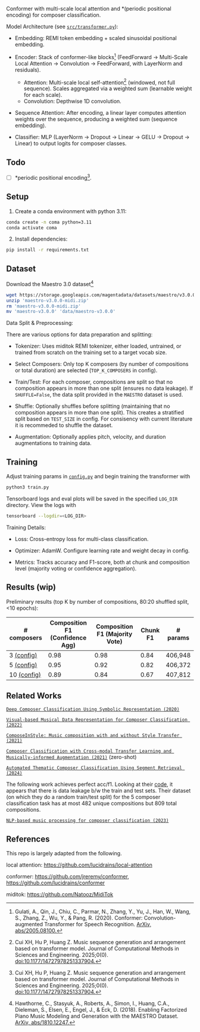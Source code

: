 Conformer with multi-scale local attention and *(periodic positional encoding) for composer classification.

Model Architecture (see [`src/transformer.py`](src/transformer.py)):

- Embedding: REMI token embedding + scaled sinusoidal positional embedding.

- Encoder: Stack of conformer-like blocks[^1] (FeedForward → Multi-Scale Local Attention → Convolution → FeedForward, with LayerNorm and residuals).
    - Attention: Multi-scale local self-attention[^2] (windowed, not full sequence). Scales aggregated via a weighted sum (learnable weight for each scale).
    - Convolution: Depthwise 1D convolution.

- Sequence Attention: After encoding, a linear layer computes attention weights over the sequence, producing a weighted sum (sequence embedding).

- Classifier: MLP (LayerNorm → Dropout → Linear → GELU → Dropout → Linear) to output logits for composer classes.

## Todo

- [ ] *periodic positional encoding[^2].

## Setup

1. Create a conda environment with python 3.11:

```bash
conda create -n coma python=3.11
conda activate coma
```

2. Install dependencies:

```bash
pip install -r requirements.txt
```

## Dataset

Download the Maestro 3.0 dataset[^3]

```bash
wget https://storage.googleapis.com/magentadata/datasets/maestro/v3.0.0/maestro-v3.0.0-midi.zip
unzip 'maestro-v3.0.0-midi.zip'
rm 'maestro-v3.0.0-midi.zip'
mv 'maestro-v3.0.0' 'data/maestro-v3.0.0'
```

Data Split & Preprocessing:

There are various options for data preparation and splitting:

- Tokenizer: Uses miditok REMI tokenizer, either loaded, untrained, or trained from scratch on the training set to a target vocab size.

- Select Composers: Only top K composers (by number of compositions or total duration) are selected (`TOP_K_COMPOSERS` in config).

- Train/Test: For each composer, compositions are split so that no composition appears in more than one split (ensures no data leakage). If `SHUFFLE=False`, the data split provided in the `MAESTRO` dataset is used.

- Shuffle: Optionally shuffles before splitting (maintaining that no composition appears in more than one split). This creates a stratified split based on `TEST_SIZE` in config. For consisency with current literature it is recommeded to shuffle the dataset.

- Augmentation: Optionally applies pitch, velocity, and duration augmentations to training data.

## Training

Adjust training params in [`config.py`](/config.py) and begin training the transformer with

```bash
python3 train.py
```

Tensorboard logs and eval plots will be saved in the specified `LOG_DIR` directory. View the logs with

```bash
tensorboard --logdir=<LOG_DIR>
```

Training Details:

- Loss: Cross-entropy loss for multi-class classification.

- Optimizer: AdamW. Configure learning rate and weight decay in config.

- Metrics: Tracks accuracy and F1-score, both at chunk and composition level (majority voting or confidence aggregation).

## Results (wip)

Preliminary results (top K by number of compositions, 80:20 shuffled split, <10 epochs):

| # composers                          | Composition F1 (Confidence Agg) | Composition F1 (Majority Vote) | Chunk F1 | # params |
|--------------------------------------|---------------------------------|--------------------------------|----------|----------|
| 3 [(config)](/configs/K=3.json)      | 0.98                            | 0.98                           | 0.84     | 406,948  |
| 5 [(config)](/configs/K=5.json)      | 0.95                            | 0.92                           | 0.82     | 406,372  |
| 10 [(config)](/configs/K=10.json)    | 0.89                            | 0.84                           | 0.67     | 407,812  | 

## Related Works

[`Deep Composer Classification Using Symbolic Representation (2020)`](https://arxiv.org/pdf/2010.00823)

[`Visual-based Musical Data Representation for Composer Classification (2022)`](https://doi.org/10.1109/iSAI-NLP56921.2022.9960254)

[`ComposeInStyle: Music composition with and without Style Transfer (2021)`](https://doi.org/10.1016/j.eswa.2021.116195)

[`Composer Classification with Cross-modal Transfer Learning and Musically-informed Augmentation (2021)`](https://archives.ismir.net/ismir2021/paper/000100.pdf) (zero-shot)

[`Automated Thematic Composer Classification Using Segment Retrieval (2024)`](https://doi.org/10.1109/MIPR62202.2024.00032)

The following work achieves perfect acc/f1. Looking at their [code](https://github.com/SirawitC/NLP-based-music-processing-for-composer-classification), it appears that there is data leakage b/w the train and test sets. Their dataset (on which they do a random train/test split) for the 5 composer classification task has at most 482 unique compositions but 809 total compositions.

[`NLP-based music processing for composer classification (2023)`](https://doi.org/10.1038/s41598-023-40332-0)

## References

This repo is largely adapted from the following.

local attention: https://github.com/lucidrains/local-attention

conformer: https://github.com/jreremy/conformer, https://github.com/lucidrains/conformer

miditok: https://github.com/Natooz/MidiTok

[^1]: Gulati, A., Qin, J., Chiu, C., Parmar, N., Zhang, Y., Yu, J., Han, W., Wang, S., Zhang, Z., Wu, Y., & Pang, R. (2020). Conformer: Convolution-augmented Transformer for Speech Recognition. [ArXiv, abs/2005.08100.](https://arxiv.org/abs/2005.08100)

[^2]: Cui XH, Hu P, Huang Z. Music sequence generation and arrangement based on transformer model. Journal of Computational Methods in Sciences and Engineering. 2025;0(0). [doi:10.1177/14727978251337904.](doi:10.1177/14727978251337904)

[^3]: Hawthorne, C., Stasyuk, A., Roberts, A., Simon, I., Huang, C.A., Dieleman, S., Elsen, E., Engel, J., & Eck, D. (2018). Enabling Factorized Piano Music Modeling and Generation with the MAESTRO Dataset. [ArXiv, abs/1810.12247.](https://arxiv.org/abs/1810.12247)